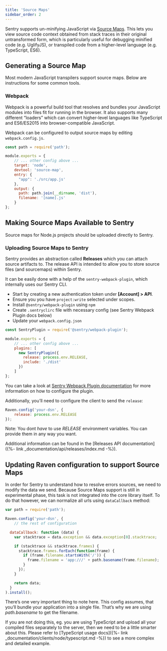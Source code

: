 ```yaml
---
title: 'Source Maps'
sidebar_order: 2
---
```


Sentry supports un-minifying JavaScript via [Source Maps](http://blog.sentry.io/2015/10/29/debuggable-javascript-with-source-maps.html). This lets you view source code context obtained from stack traces in their original untransformed form, which is particularly useful for debugging minified code (e.g. UglifyJS), or transpiled code from a higher-level language (e.g. TypeScript, ES6).

## Generating a Source Map

Most modern JavaScript transpilers support source maps. Below are instructions for some common tools.

### Webpack

Webpack is a powerful build tool that resolves and bundles your JavaScript modules into files fit for running in the browser. It also supports many different “loaders” which can convert higher-level languages like TypeScript and ES6/ES2015 into browser-compatible JavaScript.

Webpack can be configured to output source maps by editing `webpack.config.js`.

```javascript
const path = require('path');

module.exports = {
    // ... other config above ...
    target: 'node',
    devtool: 'source-map',
    entry: {
      "app": './src/app.js'
    },
    output: {
      path: path.join(__dirname, 'dist'),
      filename: '[name].js'
    }
};
```

## Making Source Maps Available to Sentry

Source maps for Node.js projects should be uploaded directly to Sentry.

### Uploading Source Maps to Sentry

Sentry provides an abstraction called **Releases** which you can attach source artifacts to. The release API is intended to allow you to store source files (and sourcemaps) within Sentry.

It can be easily done with a help of the `sentry-webpack-plugin`, which internally uses our Sentry CLI.

-   Start by creating a new authentication token under **[Account] > API**.
-   Ensure you you have `project:write` selected under scopes.
-   Install `@sentry/webpack-plugin` using `npm`
-   Create `.sentryclirc` file with necessary config (see Sentry Webpack Plugin docs below)
-   Update your `webpack.config.json`

```javascript
const SentryPlugin = require('@sentry/webpack-plugin');

module.exports = {
    // ... other config above ...
    plugins: [
      new SentryPlugin({
        release: process.env.RELEASE,
        include: './dist'
      })
    ]
};
```

You can take a look at [Sentry Webpack Plugin documentation](https://github.com/getsentry/sentry-webpack-plugin) for more information on how to configure the plugin.

Additionally, you’ll need to configure the client to send the `release`:

```javascript
Raven.config('your-dsn', {
    release: process.env.RELEASE
});
```

Note: You dont _have_ to use _RELEASE_ environment variables. You can provide them in any way you want.

Additional information can be found in the [Releases API documentation]({%- link _documentation/api/releases/index.md -%}).

## Updating Raven configuration to support Source Maps

In order for Sentry to understand how to resolve errors sources, we need to modify the data we send. Because Source Maps support is still in experimental phase, this task is not integrated into the core library itself. To do that however, we can normalize all urls using `dataCallback` method:

```javascript
var path = require('path');

Raven.config('your-dsn', {
    // the rest of configuration

  dataCallback: function (data) {
    var stacktrace = data.exception && data.exception[0].stacktrace;

    if (stacktrace && stacktrace.frames) {
      stacktrace.frames.forEach(function(frame) {
        if (frame.filename.startsWith('/')) {
          frame.filename = 'app:///' + path.basename(frame.filename);
        }
      });
    }

    return data;
  }
).install();
```

There’s one very important thing to note here. This config assumes, that you’ll bundle your application into a single file. That’s why we are using _path.basename_ to get the filename.

If you are not doing this, eg. you are using TypeScript and upload all your compiled files separately to the server, then we need to be a little smarter about this. Please refer to [TypeScript usage docs]({%- link _documentation/clients/node/typescript.md -%}) to see a more complex and detailed example.
